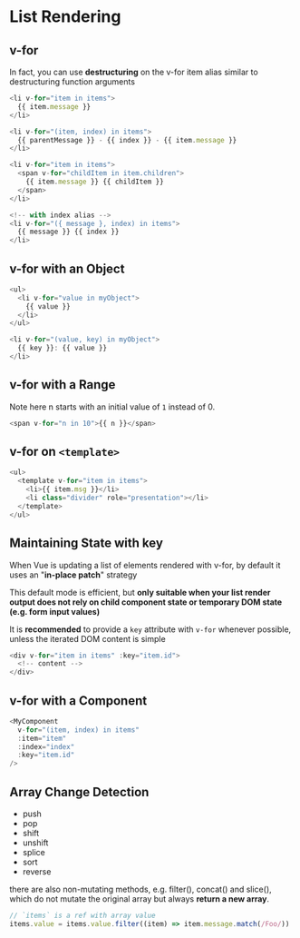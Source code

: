 # List Rendering

## v-for

In fact, you can use **destructuring** on the v-for item alias similar to destructuring function arguments

```js
<li v-for="item in items">
  {{ item.message }}
</li>

<li v-for="(item, index) in items">
  {{ parentMessage }} - {{ index }} - {{ item.message }}
</li>

<li v-for="item in items">
  <span v-for="childItem in item.children">
    {{ item.message }} {{ childItem }}
  </span>
</li>

<!-- with index alias -->
<li v-for="({ message }, index) in items">
  {{ message }} {{ index }}
</li>
```

## v-for with an Object

```js
<ul>
  <li v-for="value in myObject">
    {{ value }}
  </li>
</ul>

<li v-for="(value, key) in myObject">
  {{ key }}: {{ value }}
</li>
```

## v-for with a Range

Note here n starts with an initial value of `1` instead of 0.

```js
<span v-for="n in 10">{{ n }}</span>
```

## v-for on `<template>`

```js
<ul>
  <template v-for="item in items">
    <li>{{ item.msg }}</li>
    <li class="divider" role="presentation"></li>
  </template>
</ul>
```

## Maintaining State with key

When Vue is updating a list of elements rendered with v-for, by default it uses an "**in-place patch**" strategy

This default mode is efficient, but **only suitable when your list render output does not rely on child component state or temporary DOM state (e.g. form input values)**

It is **recommended** to provide a `key` attribute with `v-for` whenever possible, unless the iterated DOM content is simple

```js
<div v-for="item in items" :key="item.id">
  <!-- content -->
</div>
```

## v-for with a Component

```js
<MyComponent
  v-for="(item, index) in items"
  :item="item"
  :index="index"
  :key="item.id"
/>
```

## Array Change Detection

- push
- pop
- shift
- unshift
- splice
- sort
- reverse

there are also non-mutating methods, e.g. filter(), concat() and slice(), which do not mutate the original array but always **return a new array**.

```js
// `items` is a ref with array value
items.value = items.value.filter((item) => item.message.match(/Foo/))
```
